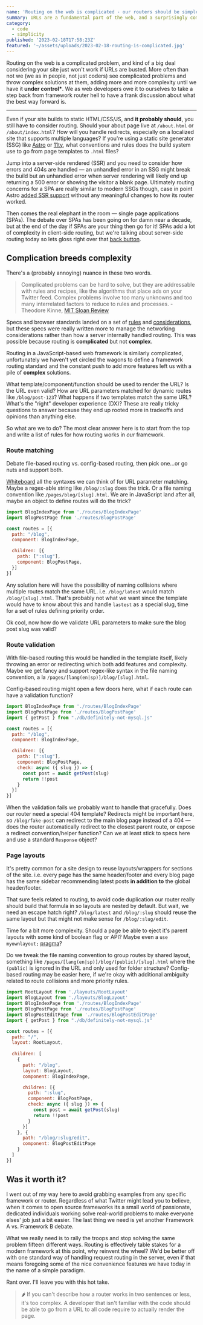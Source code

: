 ```yaml
---
name: 'Routing on the web is complicated - our routers should be simple'
summary: URLs are a fundamental part of the web, and a surprisingly complicated problem. Routing in JavaScript frameworks keeps getting more complex — it's about time we standardize on a simple, universal spec.
category:
  - code
  - simplicity
published: '2023-02-18T17:58:23Z'
featured: '~/assets/uploads/2023-02-18-routing-is-complicated.jpg'
---
```


Routing on the web is a complicated problem, and kind of a big deal considering your site just won't work if URLs are busted. More often than not we (we as in people, not just coders) see complicated problems and throw complex solutions at them, adding more and more complexity until we have it **under control\***. We as web developers owe it to ourselves to take a step back from framework router hell to have a frank discussion about what the best way forward is.

---

Even if your site builds to static HTML/CSS/JS, and **it probably should**, you still have to consider routing. Should your about page live at `/about.html` or `/about/index.html`? How will you handle redirects, especially on a localized site that supports multiple languages? If you're using a static site generator (SSG) like [Astro](https://astro.build) or [11ty](https://11ty.dev), what conventions and rules does the build system use to go from page templates to `.html` files?

Jump into a server-side rendered (SSR) and you need to consider how errors and 404s are handled — an unhandled error in an SSG might break the build but an unhandled error when server rendering will likely end up returning a 500 error or showing the visitor a blank page. Ultimately routing concerns for a SPA are really similar to modern SSGs though, case in point Astro [added SSR support](https://astro.build/blog/experimental-server-side-rendering/) without any meaningful changes to how its router worked.

Then comes the real elephant in the room — single page applications (SPAs). The debate over SPAs has been going on for damn near a decade, but at the end of the day if SPAs are your thing then go for it! SPAs add a lot of complexity in client-side routing, but we're talking about server-side routing today so lets gloss right over that [back button](https://medium.com/glazed-dev/the-perils-of-reinventing-the-browsers-back-button-8c7d613b831e).

## Complication breeds complexity

There's a (probably annoying) nuance in these two words.

> Complicated problems can be hard to solve, but they are addressable with rules and recipes, like the algorithms that place ads on your Twitter feed. Complex problems involve too many unknowns and too many interrelated factors to reduce to rules and processes. - Theodore Kinne, [MIT Sloan Review](https://sloanreview.mit.edu/article/the-critical-difference-between-complex-and-complicated/)

Specs and browser standards landed on a set of [rules](https://url.spec.whatwg.org/) and [considerations](https://www.w3.org/TR/2011/WD-html5-20110525/urls.html), but these specs were really written more to manage the networking considerations rather than how a server internally handled routing. This was possible because routing is **complicated** but not **complex**.

Routing in a JavaScript-based web framework is similarly complicated, unfortunately we haven't yet circled the wagons to define a framework routing standard and the constant push to add more features left us with a pile of **complex** solutions.

What template/component/function should be used to render the URL? Is the URL even valid? How are URL parameters matched for dynamic routes like `/blog/post-123`? What happens if two templates match the same URL? What's the "right" developer experience (DX)? These are really tricky questions to answer because they end up rooted more in tradeoffs and opinions than anything else.

So what are we to do? The most clear answer here is to start from the top and write a list of rules for how routing works in *our* framework.

### Route matching

Debate file-based routing vs. config-based routing, then pick one...or go nuts and support both.

[Whiteboard](http://wtw.dev/) all the syntaxes we can think of for URL parameter matching. Maybe a regex-able string like `/blog/:slug` does the trick. Or a file naming convention like `/pages/blog/[slug].html`. We are in JavaScript land after all, maybe an object to define routes will do the trick?

```js
import BlogIndexPage from './routes/BlogIndexPage'
import BlogPostPage from './routes/BlogPostPage'

const routes = [{
  path: "/blog",
  component: BlogIndexPage,

  children: [{
    path: [":slug"],
    component: BlogPostPage,
  }]
}]
```

Any solution here will have the possibility of naming collisions where multiple routes match the same URL. i.e. `/blog/latest` would match `/blog/[slug].html`. That's probably not what we want since the template would have to know about this and handle `lastest` as a special slug, time for a set of rules defining priority order.

Ok cool, now how do we validate URL parameters to make sure the blog post slug was valid?

### Route validation

With file-based routing this would be handled in the template itself, likely throwing an error or redirecting which both add features and complexity. Maybe we get fancy and support regex-like syntax in the file naming convention, a la `/pages/[lang(en|sp)]/blog/[slug].html`.

Config-based routing might open a few doors here, what if each route can have a validation function?

```js
import BlogIndexPage from './routes/BlogIndexPage'
import BlogPostPage from './routes/BlogPostPage'
import { getPost } from "./db/definitely-not-mysql.js"

const routes = [{
  path: "/blog",
  component: BlogIndexPage,

  children: [{
    path: [":slug"],
    component: BlogPostPage,
    check: async ({ slug }) => {
      const post = await getPost(slug)
      return !!post
    }
  }]
}]
```

When the validation fails we probably want to handle that gracefully. Does our router need a special 404 template? Redirects might be important here, so `/blog/fake-post` can redirect to the main blog page instead of a 404 — does the router automatically redirect to the closest parent route, or expose a redirect convention/helper function? Can we at least stick to specs here and use a standard `Response` object?

### Page layouts

It's pretty common for a site design to reuse layouts/wrappers for sections of the site. i.e. every page has the same header/footer and every blog page has the same sidebar recommending latest posts **in addition to** the global header/footer.

That sure feels related to routing, to avoid code duplication our router really should build that formula in so layouts are nested by default. But wait, we need an escape hatch right? `/blog/latest` and `/blog/:slug` should reuse the same layout but that might not make sense for `/blog/:slug/edit`.

Time for a bit more complexity. Should a page be able to eject it's parent layouts with some kind of boolean flag or API? Maybe even a `use myownlayout;` [pragma](https://ahmadawais.com/pragma-mean-programming/)?

Do we tweak the file naming convention to group routes by shared layout, something like `/pages/[lang(en|sp)]/blog/(public)/[slug].html` where the `(public)` is ignored in the URL and only used for folder structure? Config-based routing may be easier here, if we're okay with additional ambiguity related to route collisions and more priority rules.

```js
import RootLayout from './layouts/RootLayout'
import BlogLayout from './layouts/BlogLayout'
import BlogIndexPage from './routes/BlogIndexPage'
import BlogPostPage from './routes/BlogPostPage'
import BlogPostEditPage from './routes/BlogPostEditPage'
import { getPost } from "./db/definitely-not-mysql.js"

const routes = [{
  path: "/",
  layout: RootLayout,
  
  children: [
    {
      path: "/blog",
      layout: BlogLayout,
      component: BlogIndexPage,

      children: [{
        path: ":slug",
        component: BlogPostPage,
        check: async ({ slug }) => {
          const post = await getPost(slug)
          return !!post
        }
      }]
    }, {
      path: "/blog/:slug/edit",
      component: BlogPostEditPage
    }
  ]
}]
```

## Was it worth it?

I went out of my way here to avoid grabbing examples from any specific framework or router. Regardless of what Twitter might lead you to believe, when it comes to open source frameworks its a small world of passionate, dedicated individuals working solve real-world problems to make everyone elses' job just a bit easier. The last thing we need is yet another Framework A vs. Framework B debate.

What we really need is to rally the troops and stop solving the same problem fifteen different ways. Routing is effectively table stakes for a modern framework at this point, why reinvent the wheel? We'd be better off with one standard way of handling request routing in the server, even if that means foregoing some of the nice convenience features we have today in the name of a simple paradigm.

Rant over. I'll leave you with this hot take.

> 🌶️ If you can't describe how a router works in two sentences or less, it's too complex. A developer that isn't familiar with the code should be able to go from a URL to all code require to actually render the page.
